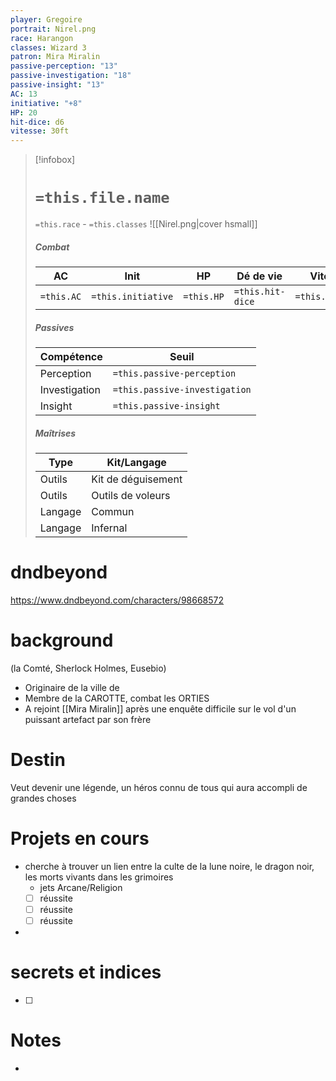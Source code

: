 ```yaml
---
player: Gregoire
portrait: Nirel.png
race: Harangon
classes: Wizard 3
patron: Mira Miralin
passive-perception: "13"
passive-investigation: "18"
passive-insight: "13"
AC: 13
initiative: "+8"
HP: 20
hit-dice: d6
vitesse: 30ft
---
```


> [!infobox] 
> # `=this.file.name`
> `=this.race` - `=this.classes` 
> ![[Nirel.png|cover hsmall]] 
> ##### Combat
> | AC | Init | HP | Dé de vie | Vitesse | 
> | --- | --- | --- | --- | --- |
> | `=this.AC` | `=this.initiative` | `=this.HP` | `=this.hit-dice` | `=this.vitesse` |
> ##### Passives
> | Compétence | Seuil |
> | --- | --- |
> | Perception | `=this.passive-perception` |
> | Investigation | `=this.passive-investigation` |
> | Insight | `=this.passive-insight` |
> ##### Maîtrises
> | Type | Kit/Langage |
> | --- | --- |
> | Outils | Kit de déguisement |
> | Outils | Outils de voleurs |
> | Langage | Commun |
> | Langage | Infernal |

# dndbeyond
https://www.dndbeyond.com/characters/98668572

# background
(la Comté, Sherlock Holmes, Eusebio)
- Originaire de la ville de 
- Membre de la CAROTTE, combat les ORTIES
- A rejoint [[Mira Miralin]] après une enquête difficile sur le vol d'un puissant artefact par son frère 

# Destin
Veut devenir une légende, un héros connu de tous qui aura accompli de grandes choses

# Projets en cours
- cherche à trouver un lien entre la culte de la lune noire, le dragon noir, les morts vivants dans les grimoires
	- jets Arcane/Religion
	- [ ] réussite
	- [ ] réussite
	- [ ] réussite
- 

# secrets et indices
- [ ] 

# Notes
- 

